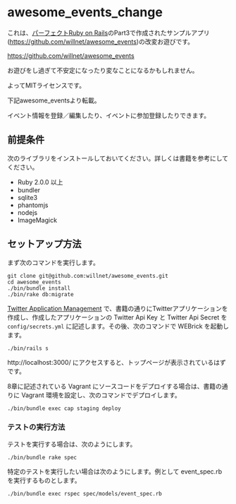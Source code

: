 # awesome_events_change

これは、[パーフェクトRuby on Rails](http://gihyo.jp/book/2014/978-4-7741-6516-5)のPart3で作成されたサンプルアプリ(https://github.com/willnet/awesome_events)の改変お遊びです。

https://github.com/willnet/awesome_events 

お遊びをし過ぎて不安定になったり変なことになるかもしれません。

よってMITライセンスです。

下記awesome_eventsより転載。

イベント情報を登録／編集したり、イベントに参加登録したりできます。

## 前提条件

次のライブラリをインストールしておいてください。詳しくは書籍を参考にしてください。

* Ruby 2.0.0 以上
* bundler
* sqlite3
* phantomjs
* nodejs
* ImageMagick


## セットアップ方法

まず次のコマンドを実行します。

```
git clone git@github.com:willnet/awesome_events.git
cd awesome_events
./bin/bundle install
./bin/rake db:migrate
```

[Twitter Application Management](https://apps.twitter.com/) で、書籍の通りにTwitterアプリケーションを作成し、作成したアプリケーションの Twitter Api Key と Twitter Api Secret を `config/secrets.yml` に記述します。その後、次のコマンドで WEBrick を起動します。

```
./bin/rails s
```

http://localhost:3000/ にアクセスすると、トップページが表示されているはずです。

8章に記述されている Vagrant にソースコードをデプロイする場合は、書籍の通りに Vagrant 環境を設定し、次のコマンドでデプロイします。

```
./bin/bundle exec cap staging deploy
```

### テストの実行方法

テストを実行する場合は、次のようにします。

```
./bin/bundle rake spec
```

特定のテストを実行したい場合は次のようにします。例として event_spec.rb を実行するものとします。

```
./bin/bundle exec rspec spec/models/event_spec.rb
```
